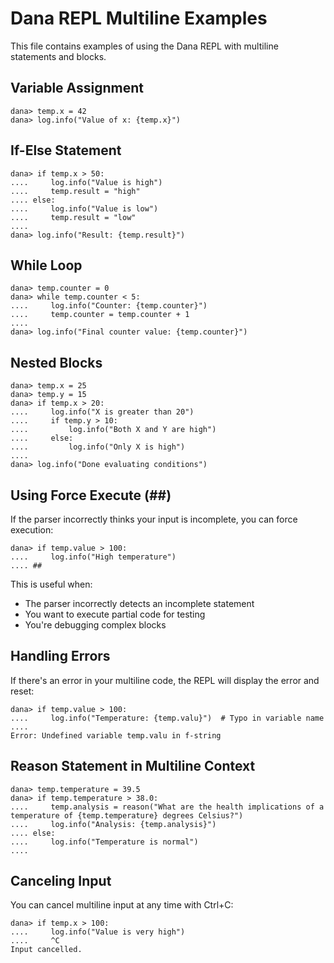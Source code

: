 # Dana REPL Multiline Examples

This file contains examples of using the Dana REPL with multiline statements and blocks.

## Variable Assignment

```
dana> temp.x = 42
dana> log.info("Value of x: {temp.x}")
```

## If-Else Statement

```
dana> if temp.x > 50:
....     log.info("Value is high")
....     temp.result = "high"
.... else:
....     log.info("Value is low")
....     temp.result = "low"
....
dana> log.info("Result: {temp.result}")
```

## While Loop

```
dana> temp.counter = 0
dana> while temp.counter < 5:
....     log.info("Counter: {temp.counter}")
....     temp.counter = temp.counter + 1
....
dana> log.info("Final counter value: {temp.counter}")
```

## Nested Blocks

```
dana> temp.x = 25
dana> temp.y = 15
dana> if temp.x > 20:
....     log.info("X is greater than 20")
....     if temp.y > 10:
....         log.info("Both X and Y are high")
....     else:
....         log.info("Only X is high")
....
dana> log.info("Done evaluating conditions")
```

## Using Force Execute (##)

If the parser incorrectly thinks your input is incomplete, you can force execution:

```
dana> if temp.value > 100:
....     log.info("High temperature")
.... ##
```

This is useful when:
- The parser incorrectly detects an incomplete statement
- You want to execute partial code for testing
- You're debugging complex blocks

## Handling Errors

If there's an error in your multiline code, the REPL will display the error and reset:

```
dana> if temp.value > 100:
....     log.info("Temperature: {temp.valu}")  # Typo in variable name
....
Error: Undefined variable temp.valu in f-string
```

## Reason Statement in Multiline Context

```
dana> temp.temperature = 39.5
dana> if temp.temperature > 38.0:
....     temp.analysis = reason("What are the health implications of a temperature of {temp.temperature} degrees Celsius?")
....     log.info("Analysis: {temp.analysis}")
.... else:
....     log.info("Temperature is normal")
....
```

## Canceling Input

You can cancel multiline input at any time with Ctrl+C:

```
dana> if temp.x > 100:
....     log.info("Value is very high")
....     ^C
Input cancelled.
```
